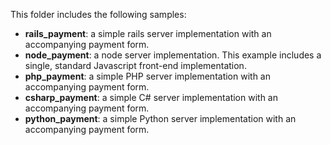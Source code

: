 
This folder includes the following samples:

* __rails_payment__: a simple rails server implementation with an accompanying payment
form.
* __node_payment__: a node server implementation. This example includes a single,
standard Javascript front-end implementation.
* __php_payment__: a simple PHP server implementation with an accompanying payment
form.
* __csharp_payment__: a simple C# server implementation with an accompanying payment
form.
* __python_payment__: a simple Python server implementation with an accompanying payment
form.
